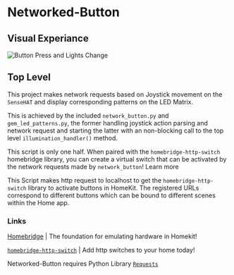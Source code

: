 # Networked-Button

## Visual Experiance
![Button Press and Lights Change](https://github.com/banjioyewole/networked-button/blob/master/networked_button_demo.gif?raw=true)

## Top Level

This project makes network requests based on Joystick movement on the `SenseHAT` and display corresponding patterns on the LED Matrix. 

This is achieved by the included `network_button.py` and `gem_led_patterns.py`, the former handling joystick action parsing and network request and starting the latter with an non-blocking call to the top level `illumination_handler()` method. 

This script is only one half. When paired with the `homebridge-http-switch` homebridge library, you can create a virtual switch that can be activated by the network requests made by `network_button`! Learn more 

This Script makes http request to localhost to get the `homebridge-http-switch` library to activate buttons in HomeKit. The registered URLs correspond to different buttons which can be bound to different scenes within the Home app.

### Links

[Homebridge](https://github.com/homebridge/homebridge) | The foundation for emulating hardware in Homekit!

[`homebridge-http-switch`](https://www.npmjs.com/package/homebridge-http-switch]) | Add http switches to your home today!

Networked-Button requires Python Library [`Requests`](https://github.com/psf/requests)
